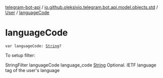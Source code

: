 [telegram-bot-api](../../index.md) / [io.github.oleksivio.telegram.bot.api.model.objects.std](../index.md) / [User](index.md) / [languageCode](./language-code.md)

# languageCode

`var languageCode: `[`String`](https://kotlinlang.org/api/latest/jvm/stdlib/kotlin/-string/index.html)`?`

To setup filter:

StringFilter languageCode language_code [String](https://kotlinlang.org/api/latest/jvm/stdlib/kotlin/-string/index.html) Optional. IETF language tag of the user's language

